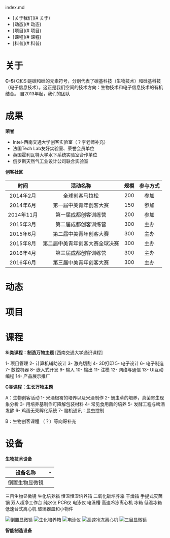 
index.md

- [关于我们](# 关于)
- [动态](# 动态)
- [项目](# 项目)
- [课程](# 课程)
- [科普](# 科普)

# 关于
**C-Si**
C和Si是碳和硅的元素符号，分别代表了碳基科技（生物技术）和硅基科技（电子信息技术）。这正是我们空间的技术方向：生物技术和电子信息技术的有机结合。  自2013年起，我们的团队

# 成果

**荣誉**
* Intel-西南交通大学创客实验室（？李老师补充）
* 法国Tech Lab友好实验室、荣誉会员单位
* 英国霍利瓦特大学水下系统实验室合作单位
* 俄罗斯天然气工业设计公司联合实验室

**创客社区**

|时间|活动名称|规模|参与方式|
|:-:|:-:|-:|:-:|
|2014年2月|全球创客马拉松|200|参加|
|2014年6月|第一届中美青年创客大赛|150|参加|
|2014年11月|第一届成都创客训练营|200|参加|
|2015年3月|第二届成都创客训练营|300|主办|
|2015年6月|第二届中美青年创客大赛|300|主办|
|2015年8月|第二届中美青年创客大赛全球决赛|300|主办|
|2016年4月|第三届成都创客训练营|300|主办|
|2016年6月|第三届中美青年创客大赛|300|主办|


# 动态
# 项目
# 课程

**Si类课程：制造万物主题**
[西南交通大学通识课程]

1- 项目管理
2- 计算机辅助设计
3- 激光切割
4- 3D打印
5- 电子设计
6- 电子制造
7- 数控机器
8- 嵌入式开发
9- 输入
10- 输出
11- 注模
12- 网络与通信
13- UI互动编程
14- 产品展示推广

**C类课程：生长万物主题**

A：生物创客活动
1- 米酒根霉的培养以及米酒制作
2- 蛹虫草的培养，真菌寄生现象分析
3- 用培养基制作可降解包装材料
4- 常见食用菌的培养
5- 发酵工程与啤酒发酵
6- 鸡蛋无壳孵化系统
7- 脑机通讯：昆虫控制

B：生物创客课程
（？）等向哥补充

# 设备

**生物技术设备**

| 设备名称 | - |
|:--:|:--:|
|倒置生物显微镜||
三目生物显微镜
生化培养箱
恒温恒湿培养箱
二氧化碳培养箱
干燥箱
手提式灭菌锅
双人超净工作台
纯水仪
PCR仪
电泳仪
电泳槽
高速冷冻离心机
冰箱
低温冰箱
低速台式离心机
玻璃器皿和小物件


![倒置显微镜](倒置显微镜.jpg?raw=true)
![生化培养箱](生化培养箱.jpg)
![电泳仪](电泳仪.jpg)
![高速冷冻离心机](高速冷冻离心机.jpg)
![三目显微镜](三目显微镜.jpg)

**智能制造设备**
